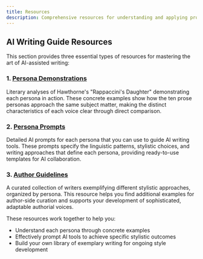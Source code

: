 ```yaml
---
title: Resources
description: Comprehensive resources for understanding and applying prose personas in AI-assisted writing
---
```


## AI Writing Guide Resources

This section provides three essential types of resources for mastering the art of AI-assisted writing:

### 1. [Persona Demonstrations](/resources/persona-demonstrations/)
Literary analyses of Hawthorne's "Rappaccini's Daughter" demonstrating each persona in action. These concrete examples show how the ten prose personas approach the same subject matter, making the distinct characteristics of each voice clear through direct comparison.

### 2. [Persona Prompts](/resources/persona-prompts/)
Detailed AI prompts for each persona that you can use to guide AI writing tools. These prompts specify the linguistic patterns, stylistic choices, and writing approaches that define each persona, providing ready-to-use templates for AI collaboration.

### 3. [Author Guidelines](/resources/author-guidelines/)
A curated collection of writers exemplifying different stylistic approaches, organized by persona. This resource helps you find additional examples for author-side curation and supports your development of sophisticated, adaptable authorial voices.

These resources work together to help you:
- Understand each persona through concrete examples
- Effectively prompt AI tools to achieve specific stylistic outcomes
- Build your own library of exemplary writing for ongoing style development